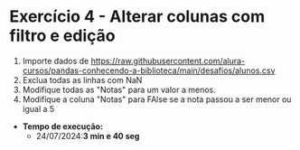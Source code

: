 # Exercício 4 - Alterar colunas com filtro e edição

1) Importe dados de https://raw.githubusercontent.com/alura-cursos/pandas-conhecendo-a-biblioteca/main/desafios/alunos.csv
2) Exclua todas as linhas com NaN
3) Modifique todas as "Notas" para um valor a menos.
4) Modifique a coluna "Notas" para FAlse se a nota passou a ser menor ou igual a 5
- **Tempo de execução:** 
    - 24/07/2024:**3 min e 40 seg**